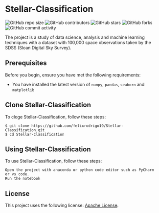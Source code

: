 # Stellar-Classification

![GitHub repo size](https://img.shields.io/github/repo-size/felixrodrigo19/Stellar-Classification)
![GitHub contributors](https://img.shields.io/github/contributors/felixrodrigo19/Stellar-Classification)
![GitHub stars](https://img.shields.io/github/stars/felixrodrigo19/Stellar-Classification?style=social)
![GitHub forks](https://img.shields.io/github/forks/felixrodrigo19/Stellar-Classification?style=social)
![GitHub commit activity](https://img.shields.io/github/commit-activity/w/felixrodrigo19/Stellar-Classification)

The project is a study of data science, analysis and machine learning techniques with a dataset with 100,000 space observations taken by the SDSS (Sloan Digital Sky Survey).

## Prerequisites

Before you begin, ensure you have met the following requirements:
* You have installed the latest version of `numpy`, `pandas`, `seaborn` and `matplotlib`

## Clone Stellar-Classification

To cloge Stellar-Classification, follow these steps:

```
$ git clone https://github.com/felixrodrigo19/Stellar-Classification.git
$ cd Stellar-Classification
```

## Using Stellar-Classification

To use Stellar-Classification, follow these steps:

```
Open the project with anaconda or python code editor such as PyCharm or vs code.
Run the notebook
```

## License

This project uses the following license: [Apache License](https://www.apache.org/licenses/LICENSE-2.0).
